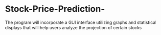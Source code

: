 # Stock-Price-Prediction-
The program will incorporate a GUI interface utilizing graphs and statistical displays that  will  help  users  analyze  the  projection  of  certain  stocks
